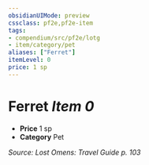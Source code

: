 ```yaml
---
obsidianUIMode: preview
cssclass: pf2e,pf2e-item
tags:
- compendium/src/pf2e/lotg
- item/category/pet
aliases: ["Ferret"]
itemLevel: 0
price: 1 sp
---
```

# Ferret *Item 0*  

- **Price** 1 sp
- **Category** Pet



*Source: Lost Omens: Travel Guide p. 103*